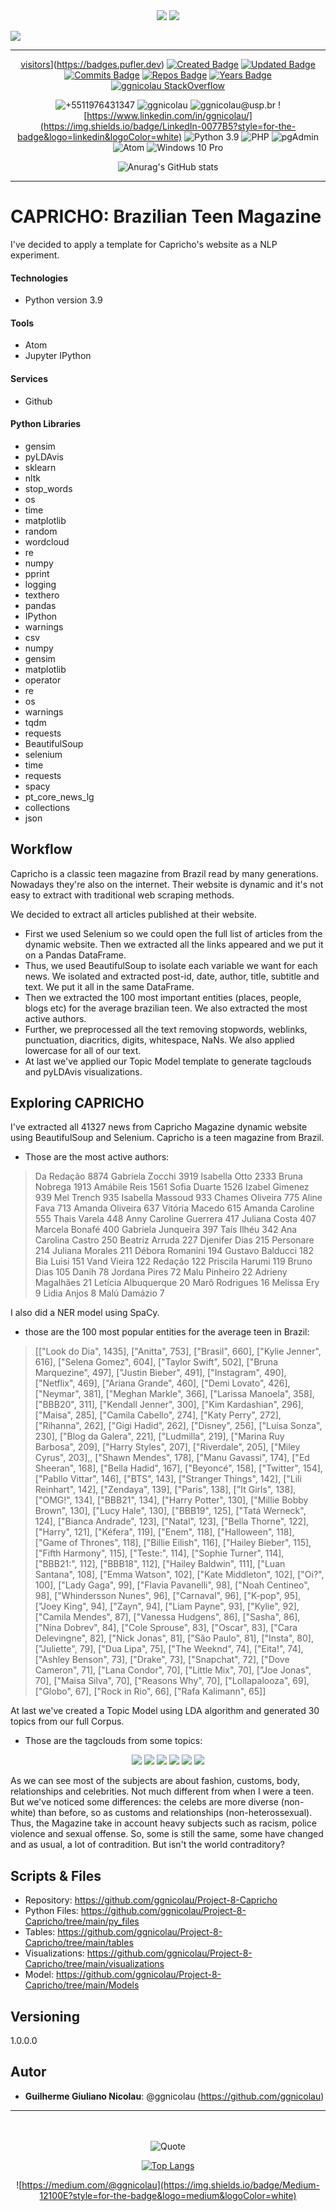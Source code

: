 <div align="center">
<img src="https://coursereport-production.imgix.net/uploads/school/logo/84/original/logo-ironhack-blue.png?w=200&h=200&dpr=1&q=75">
<img src="https://encrypted-tbn0.gstatic.com/images?q=tbn:ANd9GcTx0OPgRAs3027QxPjMtXI-1UtLxObz5x6rpvb5bVfEASQJ19fs9Bi14CLOOwwhtJoYXw&usqp=CAU">
</div>


<div align="left">

[![](https://readme-typing-svg.herokuapp.com/)](https://git.io/typing-svg)
</div>
<!--GITHUB_ACTIVITY:{"rows": 5}-->

---

<div align="center">

[visitors](https://visitor-badge.glitch.me/badge?page_id=ggnicolau.visitor-badge)](https://badges.pufler.dev)
[![Created Badge](https://badges.pufler.dev/created/ggnicolau/Project-7-Hospital-Challenge)](https://badges.pufler.dev)
[![Updated Badge](https://badges.pufler.dev/updated/ggnicolau/Project-7-Hospital-Challenge)](https://badges.pufler.dev)
[![Commits Badge](https://badges.pufler.dev/commits/monthly/ggnicolau)](https://badges.pufler.dev)
[![Repos Badge](https://badges.pufler.dev/repos/ggnicolau)](https://badges.pufler.dev)
[![Years Badge](https://badges.pufler.dev/years/ggnicolau)](https://badges.pufler.dev)
[![ggnicolau StackOverflow](https://stackoverflow-badge.vercel.app/?userID=15673147)](https://stackoverflow.com/users/15673147/ggnicolau)

![+5511976431347](https://img.shields.io/badge/WhatsApp-25D366?style=for-the-badge&logo=whatsapp&logoColor=white)
![ggnicolau](https://img.shields.io/badge/Slack-4A154B?style=for-the-badge&logo=slack&logoColor=white)
![ggnicolau@usp.br](https://img.shields.io/badge/Gmail-D14836?style=for-the-badge&logo=gmail&logoColor=white)
![https://www.linkedin.com/in/ggnicolau/](https://img.shields.io/badge/LinkedIn-0077B5?style=for-the-badge&logo=linkedin&logoColor=white)
![Python 3.9](https://img.shields.io/badge/Python-3776AB?style=for-the-badge&logo=python&logoColor=white)
![PHP](https://img.shields.io/badge/PHP-777BB4?style=for-the-badge&logo=php&logoColor=white)
![pgAdmin](https://img.shields.io/badge/PostgreSQL-316192?style=for-the-badge&logo=postgresql&logoColor=white)
![Atom](https://img.shields.io/badge/Atom-66595C?style=for-the-badge&logo=Atom&logoColor=white)
![Windows 10 Pro](https://img.shields.io/badge/Windows-0078D6?style=for-the-badge&logo=windows&logoColor=white)

![Anurag's GitHub stats](https://github-readme-stats.vercel.app/api?username=ggnicolau&show_icons=true&theme=darcula)
</div>
<!--GITHUB_ACTIVITY:{"rows": 5}-->

---

<div align="left">
<div class=''text-justify''>

# CAPRICHO: Brazilian Teen Magazine
I've decided to apply a template for Capricho's website as a NLP experiment.


#### Technologies
* Python version  3.9


#### Tools
* Atom
* Jupyter IPython

#### Services
* Github

#### Python Libraries
* gensim
* pyLDAvis
* sklearn
* nltk
* stop_words
* os
* time
* matplotlib
* random
* wordcloud
* re
* numpy
* pprint
* logging
* texthero
* pandas
* IPython
* warnings
* csv
* numpy
* gensim
* matplotlib
* operator
* re
* os
* warnings
* tqdm
* requests
* BeautifulSoup
* selenium
* time
* requests
* spacy
* pt_core_news_lg
* collections
* json

## Workflow
Capricho is a classic teen magazine from Brazil read by many generations. Nowadays they're also on the internet. Their website is dynamic and it's not easy to extract with traditional web scraping methods.

We decided to extract all articles published at their website.

* First we used Selenium so we could open the full list of articles from the dynamic website. Then we extracted all the links appeared and we put it on a Pandas DataFrame.
* Thus, we used BeautifulSoup to isolate each variable we want for each news. We isolated and extracted post-id, date, author, title, subtitle and text. We put it all in the same DataFrame.
* Then we extracted the 100 most important entities (places, people, blogs etc) for the average brazilian teen. We also extracted the most active authors.
* Further, we preprocessed all the text removing stopwords, weblinks, punctuation, diacritics, digits, whitespace, NaNs. We also applied lowercase for all of our text.
* At last we've applied our Topic Model template to generate tagclouds and pyLDAvis visualizations.

## Exploring CAPRICHO
I've extracted all 41327 news from Capricho Magazine dynamic website using BeautifulSoup and Selenium. Capricho is a teen magazine from Brazil.
* Those are the most active authors:
> Da Redação                                                              8874
> Gabriela Zocchi                                                         3919
> Isabella Otto                                                           2333
> Bruna Nobrega                                                           1913
> Amábile Reis                                                            1561
> Sofia Duarte                                                            1526
> Izabel Gimenez                                                           939
> Mel Trench                                                               935
> Isabella Massoud                                                         933
> Chames Oliveira                                                          775
> Aline Fava                                                               713
> Amanda Oliveira                                                          637
> Vitória Macedo                                                           615
> Amanda Caroline                                                          555
> Thais Varela                                                             448
> Anny Caroline Guerrera                                                   417
> Juliana Costa                                                            407
> Marcela Bonafé                                                           400
> Gabriela Junqueira                                                       397
> Taís Ilhéu                                                               342
> Ana Carolina Castro                                                      250
> Beatriz Arruda                                                           227
> Djenifer Dias                                                            215
> Personare                                                                214
> Juliana Morales                                                          211
> Débora Romanini                                                          194
> Gustavo Balducci                                                         182
> Bia Luisi                                                                151
> Vand Vieira                                                              122
> Redação                                                                  122
> Priscila Harumi                                                          119
> Bruno Dias                                                               105
> Danih                                                                     78
> Jordana Pires                                                             72
> Malu Pinheiro                                                             22
> Adrieny Magalhães                                                         21
> Letícia Albuquerque                                                       20
> Marô Rodrigues                                                            16
> Melissa Ery                                                                9
> Lidia Anjos                                                                8
> Malú Damázio                                                               7

I also did a NER model using SpaCy.
* those are the 100 most popular entities for the average teen in Brazil:
> [["Look do Dia", 1435], ["Anitta", 753], ["Brasil", 660], ["Kylie Jenner", 616], ["Selena Gomez", 604], ["Taylor Swift", 502], ["Bruna Marquezine", 497], ["Justin Bieber", 491], ["Instagram", 490], ["Netflix", 469], ["Ariana Grande", 460], ["Demi Lovato", 426], ["Neymar", 381], ["Meghan Markle", 366], ["Larissa Manoela", 358], ["BBB20", 311], ["Kendall Jenner", 300], ["Kim Kardashian", 296], ["Maisa", 285], ["Camila Cabello", 274], ["Katy Perry", 272], ["Rihanna", 262], ["Gigi Hadid", 262], ["Disney", 256], ["Luísa Sonza", 230], ["Blog da Galera", 221], ["Ludmilla", 219], ["Marina Ruy Barbosa", 209], ["Harry Styles", 207], ["Riverdale", 205], ["Miley Cyrus", 203],, ["Shawn Mendes", 178], ["Manu Gavassi", 174], ["Ed Sheeran", 168], ["Bella Hadid", 167], ["Beyoncé", 158], ["Twitter", 154], ["Pabllo Vittar", 146], ["BTS", 143], ["Stranger Things", 142], ["Lili Reinhart", 142], ["Zendaya", 139], ["Paris", 138], ["It Girls", 138], ["OMG!", 134], ["BBB21", 134], ["Harry Potter", 130], ["Millie Bobby Brown", 130], ["Lucy Hale", 130], ["BBB19", 125], ["Tatá Werneck", 124], ["Bianca Andrade", 123], ["Natal", 123], ["Bella Thorne", 122], ["Harry", 121], ["Kéfera", 119], ["Enem", 118], ["Halloween", 118], ["Game of Thrones", 118], ["Billie Eilish", 116], ["Hailey Bieber", 115], ["Fifth Harmony", 115], ["Teste:", 114], ["Sophie Turner", 114], ["BBB21:", 112], ["BBB18", 112], ["Hailey Baldwin", 111], ["Luan Santana", 108], ["Emma Watson", 102], ["Kate Middleton", 102], ["Oi?", 100], ["Lady Gaga", 99], ["Flavia Pavanelli", 98], ["Noah Centineo", 98], ["Whindersson Nunes", 96], ["Carnaval", 96], ["K-pop", 95], ["Joey King", 94], ["Zayn", 94], ["Liam Payne", 93], ["Kylie", 92], ["Camila Mendes", 87], ["Vanessa Hudgens", 86], ["Sasha", 86], ["Nina Dobrev", 84], ["Cole Sprouse", 83], ["Oscar", 83], ["Cara Delevingne", 82], ["Nick Jonas", 81], ["São Paulo", 81], ["Insta", 80], ["Juliette", 79], ["Dua Lipa", 75], ["The Weeknd", 74], ["Eita!", 74], ["Ashley Benson", 73], ["Drake", 73], ["Snapchat", 72], ["Dove Cameron", 71], ["Lana Condor", 70], ["Little Mix", 70], ["Joe Jonas", 70], ["Maisa Silva", 70], ["Reasons Why", 70], ["Lollapalooza", 69], ["Globo", 67], ["Rock in Rio", 66], ["Rafa Kalimann", 65]]

At last we've created a Topic Model using LDA algorithm and generated 30 topics from our full Corpus.
* Those are the tagclouds from some topics:


<div align="center">
<img src="https://github.com/ggnicolau/Project-8-Capricho/blob/main/visualizations/capricho_filter_full_clean4.png">
<img src="https://github.com/ggnicolau/Project-8-Capricho/blob/main/visualizations/capricho_filter_full_clean17.png">
<img src="https://github.com/ggnicolau/Project-8-Capricho/blob/main/visualizations/capricho_filter_full_clean22.png">
<img src="https://github.com/ggnicolau/Project-8-Capricho/blob/main/visualizations/capricho_filter_full_clean23.png">
<img src="https://github.com/ggnicolau/Project-8-Capricho/blob/main/visualizations/capricho_filter_full_clean26.png">
<img src="https://github.com/ggnicolau/Project-8-Capricho/blob/main/visualizations/capricho_filter_full_clean11.png">
</div>

As we can see most of the subjects are about fashion, customs, body, relationships and celebrities. Not much different from when I were a teen. But we've noticed some differences: the celebs are more diverse (non-white) than before, so as customs and relationships (non-heterossexual). Thus, the Magazine take in account heavy subjects such as racism, police violence and sexual offense. So, some is still the same, some have changed and as usual, a lot of contradition. But isn't the world contraditory?


## Scripts & Files
* Repository: https://github.com/ggnicolau/Project-8-Capricho
* Python Files: https://github.com/ggnicolau/Project-8-Capricho/tree/main/py_files
* Tables:  https://github.com/ggnicolau/Project-8-Capricho/tree/main/tables
* Visualizations: https://github.com/ggnicolau/Project-8-Capricho/tree/main/visualizations
* Model: https://github.com/ggnicolau/Project-8-Capricho/tree/main/Models

## Versioning

1.0.0.0

## Autor

* **Guilherme Giuliano Nicolau**: @ggnicolau (https://github.com/ggnicolau)

</div>

<!--GITHUB_ACTIVITY:{"rows": 5}-->

---

<div align="center">

<br/><br/>
![Quote](https://github-readme-quotes.herokuapp.com/quote?theme=dark&animation=grow_out_in)

[![Top Langs](https://github-readme-stats.vercel.app/api/top-langs/?username=ggnicolau&layout=compact)](https://github.com/anuraghazra/github-readme-stats)

![https://medium.com/@ggnicolau](https://img.shields.io/badge/Medium-12100E?style=for-the-badge&logo=medium&logoColor=white)


</div>
